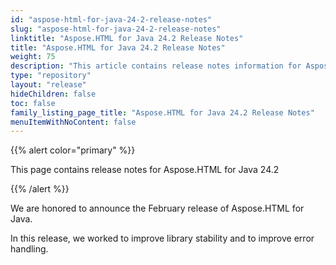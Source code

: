 ```yaml
---
id: "aspose-html-for-java-24-2-release-notes"
slug: "aspose-html-for-java-24-2-release-notes"
linktitle: "Aspose.HTML for Java 24.2 Release Notes"
title: "Aspose.HTML for Java 24.2 Release Notes"
weight: 75
description: "This article contains release notes information for Aspose.HTML for .Java 24.2."
type: "repository"
layout: "release"
hideChildren: false
toc: false
family_listing_page_title: "Aspose.HTML for Java 24.2 Release Notes"
menuItemWithNoContent: false
---
```


{{% alert color="primary" %}}

This page contains release notes for Aspose.HTML for Java 24.2

{{% /alert %}}

We are honored to announce the February release of Aspose.HTML for Java.


In this release, we worked to improve library stability and to improve error handling.

